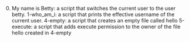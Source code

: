 0. My name is Betty: a script that switches the current user to the user betty.
1-who_am_i: a script that prints the effective username of the current user.
4-empty: a script that creates an empty file called hello
5-execute: a script that adds execute permission to the owner of the file hello created in 4-empty
 
